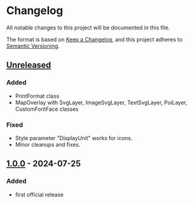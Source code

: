 # Changelog

All notable changes to this project will be documented in this file.

The format is based on [Keep a Changelog](https://keepachangelog.com/en/1.1.0/),
and this project adheres to [Semantic Versioning](https://semver.org/spec/v2.0.0.html).

## [Unreleased]

### Added

- PrintFormat class
- MapOverlay with SvgLayer, ImageSvgLayer, TextSvgLayer, PoiLayer, CustomFontFace classes

### Fixed

- Style parameter "DisplayUnit" works for icons.
- Minor cleanups and fixes.

## [1.0.0] - 2024-07-25

### Added

- first official release

[unreleased]: https://github.com/locr-company/Leaflet.GridLayer.VMS2/compare/v1.0.0...HEAD
[1.0.0]: https://github.com/locr-company/Leaflet.GridLayer.VMS2/releases/tag/v1.0.0